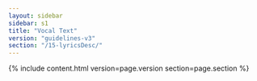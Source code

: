 ```yaml
---
layout: sidebar
sidebar: s1
title: "Vocal Text"
version: "guidelines-v3"
section: "/15-lyricsDesc/"
---
```

{% include content.html version=page.version section=page.section %}
